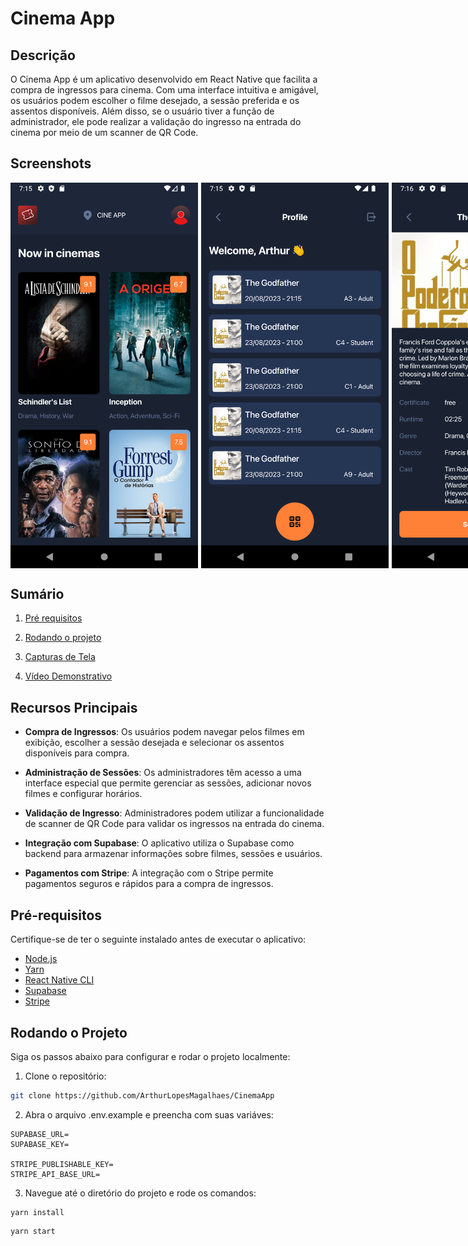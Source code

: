 # Cinema App

## Descrição

O Cinema App é um aplicativo desenvolvido em React Native que facilita a compra de ingressos para cinema. Com uma interface intuitiva e amigável, os usuários podem escolher o filme desejado, a sessão preferida e os assentos disponíveis. Além disso, se o usuário tiver a função de administrador, ele pode realizar a validação do ingresso na entrada do cinema por meio de um scanner de QR Code.

## Screenshots

<div style="display:flex;gap:5px">
  <img src="./screenshots/Screenshot_1.png" alt="Screenshot 1" width="300"/>
  <img src="./screenshots/Screenshot_2.png" alt="Screenshot 1" width="300"/>
  <img src="./screenshots/Screenshot_3.png" alt="Screenshot 1" width="300"/>
  <img src="./screenshots/Screenshot_4.png" alt="Screenshot 1" width="300"/>
  <img src="./screenshots/Screenshot_5.png" alt="Screenshot 1" width="300"/>
  <img src="./screenshots/Screenshot_6.png" alt="Screenshot 1" width="300"/>
  <img src="./screenshots/Screenshot_7.png" alt="Screenshot 1" width="300"/>
</div>

## Sumário

1. [Pré requisitos](#pré-requisitos)
2. [Rodando o projeto](#rodando-o-projeto)

3. [Capturas de Tela](#capturas-de-tela)
4. [Vídeo Demonstrativo](#vídeo-demonstrativo)

## Recursos Principais

- **Compra de Ingressos**: Os usuários podem navegar pelos filmes em exibição, escolher a sessão desejada e selecionar os assentos disponíveis para compra.

- **Administração de Sessões**: Os administradores têm acesso a uma interface especial que permite gerenciar as sessões, adicionar novos filmes e configurar horários.

- **Validação de Ingresso**: Administradores podem utilizar a funcionalidade de scanner de QR Code para validar os ingressos na entrada do cinema.

- **Integração com Supabase**: O aplicativo utiliza o Supabase como backend para armazenar informações sobre filmes, sessões e usuários.

- **Pagamentos com Stripe**: A integração com o Stripe permite pagamentos seguros e rápidos para a compra de ingressos.

## Pré-requisitos

Certifique-se de ter o seguinte instalado antes de executar o aplicativo:

- [Node.js](https://nodejs.org/)
- [Yarn](https://yarnpkg.com/)
- [React Native CLI](https://reactnative.dev/docs/environment-setup)
- [Supabase](https://supabase.com)
- [Stripe](https://stripe.com)

## Rodando o Projeto

Siga os passos abaixo para configurar e rodar o projeto localmente:

1. Clone o repositório:

```bash
git clone https://github.com/ArthurLopesMagalhaes/CinemaApp
```

2. Abra o arquivo .env.example e preencha com suas variáves:

```env
SUPABASE_URL=
SUPABASE_KEY=

STRIPE_PUBLISHABLE_KEY=
STRIPE_API_BASE_URL=
```

3. Navegue até o diretório do projeto e rode os comandos:

```
yarn install
```

```
yarn start
```
